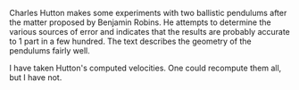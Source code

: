 Charles Hutton makes some experiments with two ballistic pendulums after the matter proposed by Benjamin Robins.  He attempts to determine the various sources of error and indicates that the results are probably accurate to 1 part in a few hundred.  The text describes the geometry of the pendulums fairly well.

I have taken Hutton's computed velocities.  One could recompute them all, but I have not.

